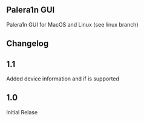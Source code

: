 ## Palera1n GUI
Palera1n GUI for MacOS and Linux (see linux branch)
## Changelog
## 1.1
Added device information and if is supported
## 1.0
Initial Relase
